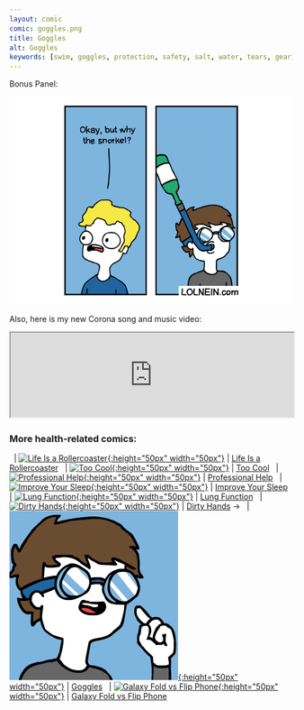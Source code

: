 ```yaml
---
layout: comic
comic: goggles.png
title: Goggles
alt: Goggles
keywords: [swim, goggles, protection, safety, salt, water, tears, gear, snorkel, snorkeling, diving, sea, ocean, swimming]
---
```


Bonus Panel:

![Goggles Bonus Panel](/images/goggles_bonus.png)

Also, here is my new Corona song and music video:

<iframe class="center" width="100%" src="https://www.youtube.com/embed/DU6ObLRuz74" allowfullscreen="allowfullscreen" seamless="seamless"></iframe>

### More health-related comics:

&nbsp; | [![Life Is a Rollercoaster](/thumbs/lifeisarollercoaster.png){:height="50px" width="50px"}](https://lolnein.com/2018/04/12/lifeisarollercoaster/) | [Life Is a Rollercoaster](https://lolnein.com/2018/04/12/lifeisarollercoaster/)
&nbsp; | [![Too Cool](/thumbs/toocool.png){:height="50px" width="50px"}](https://lolnein.com/2019/06/27/toocool/) | [Too Cool](https://lolnein.com/2019/06/27/toocool/)
&nbsp; | [![Professional Help](/thumbs/professionalhelp.png){:height="50px" width="50px"}](https://lolnein.com/2019/09/03/professionalhelp/) | [Professional Help](https://lolnein.com/2019/09/03/professionalhelp/)
&nbsp; | [![Improve Your Sleep](/thumbs/improveyoursleep.png){:height="50px" width="50px"}](https://lolnein.com/2019/09/26/improveyoursleep/) | [Improve Your Sleep](https://lolnein.com/2019/09/26/improveyoursleep/)
&nbsp; | [![Lung Function](/thumbs/lungfunction.png){:height="50px" width="50px"}](https://lolnein.com/2019/12/17/lungfunction/) | [Lung Function](https://lolnein.com/2019/12/17/lungfunction/)
&nbsp; | [![Dirty Hands](/thumbs/dirtyhands.png){:height="50px" width="50px"}](https://lolnein.com/2020/03/02/dirtyhands/) | [Dirty Hands](https://lolnein.com/2020/03/02/dirtyhands)
&rarr; &nbsp; | [![Goggles](/thumbs/goggles.png){:height="50px" width="50px"}](https://lolnein.com/2020/04/09/goggles/) | [Goggles](https://lolnein.com/2020/04/09/goggles/)
&nbsp; | [![Galaxy Fold vs Flip Phone](/thumbs/galaxyfoldvsflipphone.png){:height="50px" width="50px"}](https://lolnein.com/2019/04/27/galaxyfoldvsflipphone/) | [Galaxy Fold vs Flip Phone](https://lolnein.com/2019/04/27/galaxyfoldvsflipphone/)